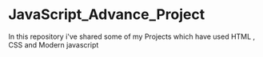 # JavaScript_Advance_Project
In this repository i've shared some of my Projects which have used HTML , CSS and Modern javascript 
